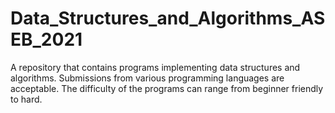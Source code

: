 # Data_Structures_and_Algorithms_ASEB_2021
A repository that contains programs implementing data structures and algorithms. Submissions from various programming languages are acceptable. The difficulty of the programs can range from beginner friendly to hard.
